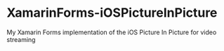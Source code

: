 # XamarinForms-iOSPictureInPicture
 My Xamarin Forms implementation of the iOS Picture In Picture for video streaming
